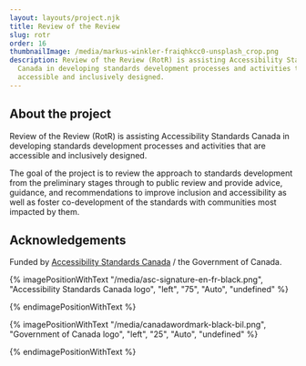 ```yaml
---
layout: layouts/project.njk
title: Review of the Review
slug: rotr
order: 16
thumbnailImage: /media/markus-winkler-fraiqhkcc0-unsplash_crop.png
description: Review of the Review (RotR) is assisting Accessibility Standards
  Canada in developing standards development processes and activities that are
  accessible and inclusively designed.
---
```

## About the project

Review of the Review (RotR) is assisting Accessibility Standards Canada in developing standards development processes and activities that are accessible and inclusively designed. 

The goal of the project is to review the approach to standards development from the preliminary stages through to public review and provide advice, guidance, and recommendations to improve inclusion and accessibility as well as foster co-development of the standards with communities most impacted by them. 

## Acknowledgements

Funded by [Accessibility Standards Canada](https://accessible.canada.ca/) / the Government of Canada.

{% imagePositionWithText "/media/asc-signature-en-fr-black.png", "Accessibility Standards Canada logo", "left", "75", "Auto", "undefined" %}



{% endimagePositionWithText %}

{% imagePositionWithText "/media/canadawordmark-black-bil.png", "Government of Canada logo", "left", "25", "Auto", "undefined" %}



{% endimagePositionWithText %}